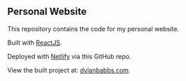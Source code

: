 ## Personal Website

This repository contains the code for my personal website.

Built with [ReactJS](https://reactjs.org/).

Deployed with [Netlify](https://netlify.com) via this GitHub repo.

View the built project at: [dylanbabbs.com](http://dylanbabbs.com).
